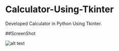 # Calculator-Using-Tkinter
Developed Calculator in Python Using Tkinter.

##ScreenShot

![alt text](https://github.com/umang4846/Calculator-Using-Tkinter/blob/master/calc1.PNG)



